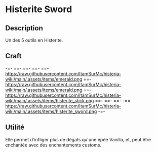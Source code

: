 # Histerite Sword

## Description
Un des 5 outils en Histerite.

## Craft
-=-
==- 
==-
==-
==- https://raw.githubusercontent.com/ItamSurMc/histeria-wiki/main/.assets/items/emerald.png
==- https://raw.githubusercontent.com/ItamSurMc/histeria-wiki/main/.assets/items/emerald.png
==- https://raw.githubusercontent.com/ItamSurMc/histeria-wiki/main/.assets/items/histerite_stick.png
==- 
==-
==-
-== https://raw.githubusercontent.com/ItamSurMc/histeria-wiki/main/.assets/items/histerite_sword.png
-=-

## Utilité
Elle permet d'infliger plus de dégats qu'une épée Vanilla, et, peut être enchantée avec des enchantements customs.